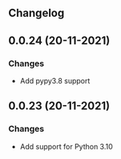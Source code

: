 Changelog
---
## 0.0.24 (20-11-2021)

### Changes

- Add pypy3.8 support


## 0.0.23 (20-11-2021)

### Changes

- Add support for Python 3.10
